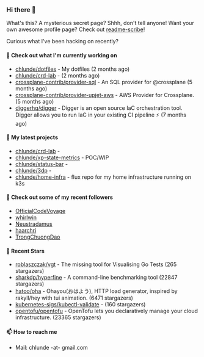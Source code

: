 ### Hi there 👋

What's this? A mysterious secret page? Shhh, don't tell anyone!
Want your own awesome profile page? Check out [readme-scribe](https://github.com/muesli/readme-scribe)!

Curious what I've been hacking on recently?

#### 👷 Check out what I'm currently working on

- [chlunde/dotfiles](https://github.com/chlunde/dotfiles) - My dotfiles (2 months ago)
- [chlunde/crd-lab](https://github.com/chlunde/crd-lab) -  (2 months ago)
- [crossplane-contrib/provider-sql](https://github.com/crossplane-contrib/provider-sql) - An SQL provider for @crossplane (5 months ago)
- [crossplane-contrib/provider-upjet-aws](https://github.com/crossplane-contrib/provider-upjet-aws) - AWS Provider for Crossplane. (5 months ago)
- [diggerhq/digger](https://github.com/diggerhq/digger) - Digger is an open source IaC orchestration tool. Digger allows you to run IaC in your existing CI pipeline ⚡️   (7 months ago)

#### 🌱 My latest projects

- [chlunde/crd-lab](https://github.com/chlunde/crd-lab) - 
- [chlunde/xp-state-metrics](https://github.com/chlunde/xp-state-metrics) - POC/WIP
- [chlunde/status-bar](https://github.com/chlunde/status-bar) - 
- [chlunde/3dp](https://github.com/chlunde/3dp) - 
- [chlunde/home-infra](https://github.com/chlunde/home-infra) - flux repo for my home infrastructure running on k3s 



#### 👯 Check out some of my recent followers

- [OfficialCodeVoyage](https://github.com/OfficialCodeVoyage)
- [whirlwin](https://github.com/whirlwin)
- [Neustradamus](https://github.com/Neustradamus)
- [haarchri](https://github.com/haarchri)
- [TrongChuongDao](https://github.com/TrongChuongDao)

#### 🌟 Recent Stars

- [roblaszczak/vgt](https://github.com/roblaszczak/vgt) - The missing tool for Visualising Go Tests (265 stargazers)
- [sharkdp/hyperfine](https://github.com/sharkdp/hyperfine) - A command-line benchmarking tool (22847 stargazers)
- [hatoo/oha](https://github.com/hatoo/oha) - Ohayou(おはよう), HTTP load generator, inspired by rakyll/hey with tui animation. (6471 stargazers)
- [kubernetes-sigs/kubectl-validate](https://github.com/kubernetes-sigs/kubectl-validate) -  (160 stargazers)
- [opentofu/opentofu](https://github.com/opentofu/opentofu) - OpenTofu lets you declaratively manage your cloud infrastructure. (23365 stargazers)

#### 📫 How to reach me

- Mail: chlunde -at- gmail.com
